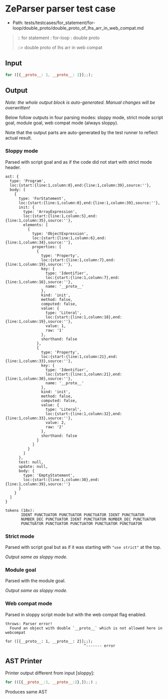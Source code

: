 # ZeParser parser test case

- Path: tests/testcases/for_statement/for-loop/double_proto/double_proto_of_lhs_arr_in_web_compat.md

> :: for statement : for-loop : double proto
>
> ::> double proto of lhs arr in web compat

## Input

`````js
for ([{__proto__: 1, __proto__: 2}];;);
`````

## Output

_Note: the whole output block is auto-generated. Manual changes will be overwritten!_

Below follow outputs in four parsing modes: sloppy mode, strict mode script goal, module goal, web compat mode (always sloppy).

Note that the output parts are auto-generated by the test runner to reflect actual result.

### Sloppy mode

Parsed with script goal and as if the code did not start with strict mode header.

`````
ast: {
  type: 'Program',
  loc:{start:{line:1,column:0},end:{line:1,column:39},source:''},
  body: [
    {
      type: 'ForStatement',
      loc:{start:{line:1,column:0},end:{line:1,column:39},source:''},
      init: {
        type: 'ArrayExpression',
        loc:{start:{line:1,column:5},end:{line:1,column:35},source:''},
        elements: [
          {
            type: 'ObjectExpression',
            loc:{start:{line:1,column:6},end:{line:1,column:34},source:''},
            properties: [
              {
                type: 'Property',
                loc:{start:{line:1,column:7},end:{line:1,column:19},source:''},
                key: {
                  type: 'Identifier',
                  loc:{start:{line:1,column:7},end:{line:1,column:16},source:''},
                  name: '__proto__'
                },
                kind: 'init',
                method: false,
                computed: false,
                value: {
                  type: 'Literal',
                  loc:{start:{line:1,column:18},end:{line:1,column:19},source:''},
                  value: 1,
                  raw: '1'
                },
                shorthand: false
              },
              {
                type: 'Property',
                loc:{start:{line:1,column:21},end:{line:1,column:33},source:''},
                key: {
                  type: 'Identifier',
                  loc:{start:{line:1,column:21},end:{line:1,column:30},source:''},
                  name: '__proto__'
                },
                kind: 'init',
                method: false,
                computed: false,
                value: {
                  type: 'Literal',
                  loc:{start:{line:1,column:32},end:{line:1,column:33},source:''},
                  value: 2,
                  raw: '2'
                },
                shorthand: false
              }
            ]
          }
        ]
      },
      test: null,
      update: null,
      body: {
        type: 'EmptyStatement',
        loc:{start:{line:1,column:38},end:{line:1,column:39},source:''}
      }
    }
  ]
}

tokens (18x):
       IDENT PUNCTUATOR PUNCTUATOR PUNCTUATOR IDENT PUNCTUATOR
       NUMBER_DEC PUNCTUATOR IDENT PUNCTUATOR NUMBER_DEC PUNCTUATOR
       PUNCTUATOR PUNCTUATOR PUNCTUATOR PUNCTUATOR PUNCTUATOR
`````

### Strict mode

Parsed with script goal but as if it was starting with `"use strict"` at the top.

_Output same as sloppy mode._

### Module goal

Parsed with the module goal.

_Output same as sloppy mode._

### Web compat mode

Parsed in sloppy script mode but with the web compat flag enabled.

`````
throws: Parser error!
  Found an object with double `__proto__` which is not allowed here in webcompat

for ([{__proto__: 1, __proto__: 2}];;);
                                   ^------- error
`````


## AST Printer

Printer output different from input [sloppy]:

````js
for (([{__proto__:1, __proto__:2},]);;) ;
````

Produces same AST
